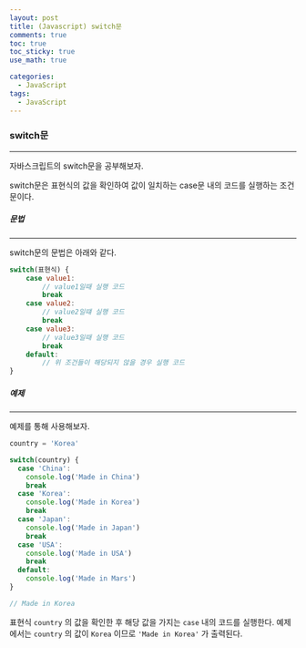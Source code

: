 ```yaml
---
layout: post
title: (Javascript) switch문
comments: true
toc: true
toc_sticky: true
use_math: true

categories:
  - JavaScript
tags:
  - JavaScript
---
```




### switch문

---



자바스크립트의 switch문을 공부해보자.

switch문은 표현식의 값을 확인하여 값이 일치하는 case문 내의 코드를 실행하는 조건문이다.



##### 문법

---

switch문의 문법은 아래와 같다.



```javascript
switch(표현식) {
    case value1:
        // value1일때 실행 코드
       	break
    case value2:
        // value2일떄 실행 코드
        break
    case value3:
        // value3일때 실행 코드
        break
    default:
    	// 위 조건들이 해당되지 않을 경우 실행 코드   
}
```



##### 예제

---

예제를 통해 사용해보자.

```javascript
country = 'Korea'

switch(country) {
  case 'China':
    console.log('Made in China')
    break
  case 'Korea':
    console.log('Made in Korea')
    break
  case 'Japan':
    console.log('Made in Japan')
    break
  case 'USA':
    console.log('Made in USA')
    break
  default:
    console.log('Made in Mars')
}

// Made in Korea
```



표현식 `country` 의 값을 확인한 후 해당 값을 가지는 `case` 내의 코드를 실행한다. 예제에서는 `country` 의 값이 `Korea`  이므로 `'Made in Korea'` 가 출력된다.




